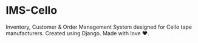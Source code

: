 # IMS-Cello
Inventory, Customer & Order Management System designed for Cello tape manufacturers. Created using Django. Made with love ❤.
